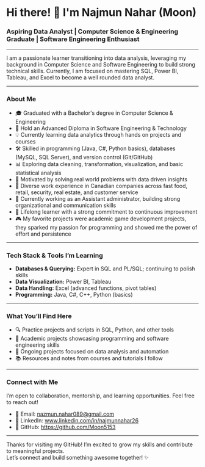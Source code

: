 # Hi there! 👋 I'm Najmun Nahar (Moon)

### Aspiring Data Analyst | Computer Science & Engineering Graduate | Software Engineering Enthusiast

---

I am a passionate learner transitioning into data analysis, leveraging my background in Computer Science and Software Engineering to build strong technical skills. Currently, I am focused on mastering SQL, Power BI, Tableau, and Excel to become a well rounded data analyst.

---

### About Me

- 🎓 Graduated with a Bachelor's degree in Computer Science & Engineering  
- 📜 Hold an Advanced Diploma in Software Engineering & Technology  
- 💡 Currently learning data analytics through hands on projects and courses  
- 🛠️ Skilled in programming (Java, C#, Python basics), databases (MySQL, SQL Server), and version control (Git/GitHub)  
- 📊 Exploring data cleaning, transformation, visualization, and basic statistical analysis  
- 🚀 Motivated by solving real world problems with data driven insights  
- 💼 Diverse work experience in Canadian companies across fast food, retail, security, real estate, and customer service  
- 🏢 Currently working as an Assistant administrator, building strong organizational and communication skills  
- 🌱 Lifelong learner with a strong commitment to continuous improvement  
- 🎮 My favorite projects were academic game development projects, they sparked my passion for programming and showed me the power of effort and persistence

---

### Tech Stack & Tools I’m Learning

- **Databases & Querying:** Expert in SQL and PL/SQL; continuing to polish skills
- **Data Visualization:** Power BI, Tableau  
- **Data Handling:** Excel (advanced functions, pivot tables)  
- **Programming:** Java, C#, C++, Python (basics)  

---

### What You’ll Find Here

- 🔍 Practice projects and scripts in SQL, Python, and other tools  
- 🧩 Academic projects showcasing programming and software engineering skills  
- 🚧 Ongoing projects focused on data analysis and automation  
- 📚 Resources and notes from courses and tutorials I follow

---

### Connect with Me

I’m open to collaboration, mentorship, and learning opportunities. Feel free to reach out!

- 📧 Email: nazmun.nahar089@gmail.com  
- 💼 LinkedIn: www.linkedin.com/in/najmunnahar26
- 🐙 GitHub: https://github.com/Moon5153

---

Thanks for visiting my GitHub! I’m excited to grow my skills and contribute to meaningful projects.  
Let’s connect and build something awesome together! ✨
